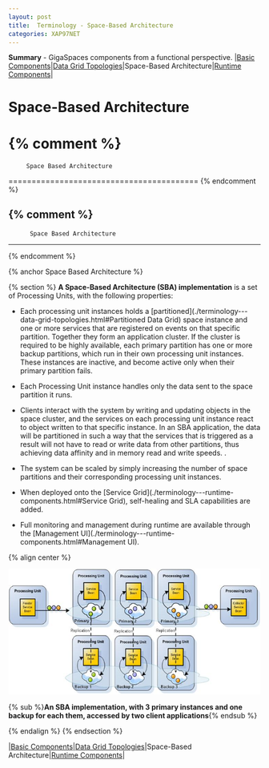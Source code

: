 ```yaml
---
layout: post
title:  Terminology - Space-Based Architecture
categories: XAP97NET
---
```


**Summary** - GigaSpaces components from a functional perspective.
\|[Basic Components](./terminology---basic-components.html)\|[Data Grid Topologies](./terminology---data-grid-topologies.html)\|Space-Based Architecture\|[Runtime Components](./terminology---runtime-components.html)\|

# Space-Based Architecture

{% comment %}
=========================================

         Space Based Architecture

=========================================
{% endcomment %}

{% comment %}
---------------------------------------
          Space Based Architecture
---------------------------------------
{% endcomment %}

{% anchor Space Based Architecture %}

{% section %}
**A Space-Based Architecture (SBA) implementation** is a set of Processing Units, with the following properties:

- Each processing unit instances holds a [partitioned](./terminology---data-grid-topologies.html#Partitioned Data Grid) space instance and one or more services that are registered on events on that specific partition. Together they form an application cluster. If the cluster is required to be highly available, each primary partition has one or more backup partitions, which run in their own processing unit instances. These instances are inactive, and become active only when their primary partition fails.

- Each Processing Unit instance handles only the data sent to the space partition it runs.

- Clients interact with the system by writing and updating objects in the space cluster, and the services on each processing unit instance react to object written to that specific instance. In an SBA application, the data will be partitioned in such a way that the services that is triggered as a result will not have to read or write data from other partitions, thus achieving data affinity and in memory read and write speeds. .

- The system can be scaled by simply increasing the number of space partitions and their corresponding processing unit instances.

- When deployed onto the [Service Grid](./terminology---runtime-components.html#Service Grid), self-healing and SLA capabilities are added.

- Full monitoring and management during runtime are available through the [Management UI](./terminology---runtime-components.html#Management UI).

{% align center %}

![sba_with_backup.jpg](/attachment_files/xap97net/sba_with_backup.jpg)

{% sub %}**An SBA implementation, with 3 primary instances and one backup for each them, accessed by two client applications**{% endsub %}

{% endalign %}
{% endsection %}

\|[Basic Components](./terminology---basic-components.html)\|[Data Grid Topologies](./terminology---data-grid-topologies.html)\|Space-Based Architecture\|[Runtime Components](./terminology---runtime-components.html)\|
